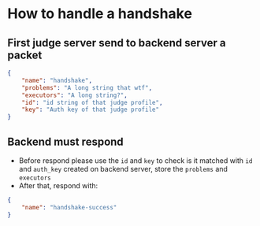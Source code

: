 # How to handle a handshake

## First judge server send to backend server a packet

```json
{
    "name": "handshake",
    "problems": "A long string that wtf",
    "executors": "A long string?",
    "id": "id string of that judge profile",
    "key": "Auth key of that judge profile"
}
```

## Backend must respond

- Before respond please use the `id` and `key` to check is it matched with `id` and `auth_key` created on backend server, store the `problems` and `executors`
- After that, respond with:

```json
{
    "name": "handshake-success"
}
```
